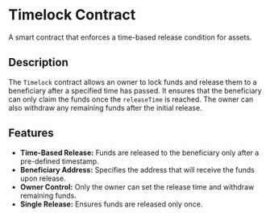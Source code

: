 # Timelock Contract

A smart contract that enforces a time-based release condition for assets.

## Description

The `Timelock` contract allows an owner to lock funds and release them to a beneficiary after a specified time has passed.  It ensures that the beneficiary can only claim the funds once the `releaseTime` is reached.  The owner can also withdraw any remaining funds after the initial release.

## Features

-   **Time-Based Release:** Funds are released to the beneficiary only after a pre-defined timestamp.
-   **Beneficiary Address:**  Specifies the address that will receive the funds upon release.
-   **Owner Control:** Only the owner can set the release time and withdraw remaining funds.
-   **Single Release:** Ensures funds are released only once.
